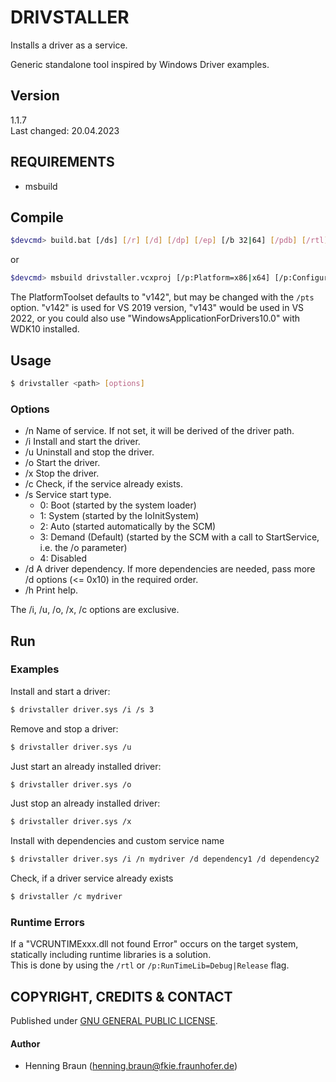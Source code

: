 # DRIVSTALLER #
Installs a driver as a service.

Generic standalone tool inspired by Windows Driver examples.


## Version ##
1.1.7  
Last changed: 20.04.2023


## REQUIREMENTS ##
- msbuild


## Compile ##
```bash
$devcmd> build.bat [/ds] [/r] [/d] [/dp] [/ep] [/b 32|64] [/pdb] [/rtl] [/pts <toolset>] [/h]
```
or
```bash
$devcmd> msbuild drivstaller.vcxproj [/p:Platform=x86|x64] [/p:Configuration=Debug|Release] [/p:RunTimeLib=Debug|Release] [/p:PDB=0|1] [/p:PlatformToolset=<v142|v143|WindowsApplicationForDrivers10.0>]
```

The PlatformToolset defaults to "v142", but may be changed with the `/pts` option.
"v142" is used for VS 2019 version, "v143" would be used in VS 2022, 
or you could also use "WindowsApplicationForDrivers10.0" with WDK10 installed.


## Usage ##

```bash
$ drivstaller <path> [options]
```

### Options ###
* /n Name of service. If not set, it will be derived of the driver path.
* /i Install and start the driver.
* /u Uninstall and stop the driver.
* /o Start the driver.
* /x Stop the driver.
* /c Check, if the service already exists.
* /s Service start type. 
    * 0: Boot (started by the system loader) 
    * 1: System (started by the IoInitSystem)
    * 2: Auto (started automatically by the SCM)
    * 3: Demand (Default) (started by the SCM with a call to StartService, i.e. the /o parameter)
    * 4: Disabled
* /d A driver dependency. If more dependencies are needed, pass more /d options (<= 0x10) in the required order.
* /h Print help.

The /i, /u, /o, /x, /c options are exclusive.


## Run ##
### Examples ###
Install and start a driver:
```bash
$ drivstaller driver.sys /i /s 3
```

Remove and stop a driver:
```bash
$ drivstaller driver.sys /u
```

Just start an already installed driver:
```bash
$ drivstaller driver.sys /o
```

Just stop an already installed driver:
```bash
$ drivstaller driver.sys /x
```

Install with dependencies and custom service name
```bash
$ drivstaller driver.sys /i /n mydriver /d dependency1 /d dependency2
```

Check, if a driver service already exists
```bash
$ drivstaller /c mydriver
```


### Runtime Errors ###
If a "VCRUNTIMExxx.dll not found Error" occurs on the target system, statically including runtime libraries is a solution.  
This is done by using the `/rtl` or `/p:RunTimeLib=Debug|Release` flag.


## COPYRIGHT, CREDITS & CONTACT ##
Published under [GNU GENERAL PUBLIC LICENSE](LICENSE).   

#### Author ####
- Henning Braun ([henning.braun@fkie.fraunhofer.de](mailto:henning.braun@fkie.fraunhofer.de)) 

